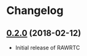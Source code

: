 # Changelog

## [0.2.0] (2018-02-12)

* Initial release of RAWRTC



[0.2.0]: https://github.com/rawrtc/rawrtc/compare/bd9d1ef15d008fdc24b4d5e3158e775a03ffec16...v0.2.0
